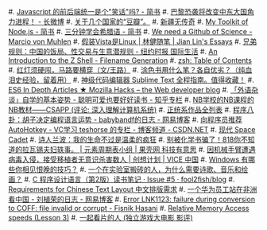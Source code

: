 #. [Javascript 的前后端统一是个"笑话"吗? - 简书](http://www.jianshu.com/p/5f6637bf15fd)
#. [巴黎恐袭将改变中东大国角力进程！ - 长微博](http://weibo.com/p/1001603909477744170185)
#. [关于几个国家的“豆瓣”。](http://www.douban.com/note/347306233/)
#. [新疆无传奇](http://www.douban.com/note/368694439/?start=0&post=ok#last)
#. [My Toolkit of Node.js - 简书](http://www.jianshu.com/p/f8d7150259a1)
#. [三分钟学会希腊语 - 简书](http://www.jianshu.com/p/c9a88c6c3d88)
#. [We need a Github of Science - Marcio von Muhlen](http://marciovm.com/i-want-a-github-of-science/)
#. [假装Vista是Linux | 林健随笔 | Jian Lin's Essays](http://blog.linjian.org/tech/windows/shell/windows-vista-like-linux)
#. [兄弟规则：中国的饭局、性交易与生意潜规则 - 纽约时报 国际生活](http://cn.nytstyle.com/culture/20150708/tc08brocode/)
#. [An Introduction to the Z Shell - Filename Generation](http://zsh.sourceforge.net/Intro/intro_2.html)
#. [zsh: Table of Contents](http://zsh.sourceforge.net/Doc/Release/zsh_toc.html)
#. [红灯须硬闯，马路要横穿（文/王路）](http://www.douban.com/note/311121522/)
#. [涂色书用什么笔？各自优劣？（纯血泪史经验，留着用）](http://www.douban.com/group/topic/75685946/)
#. [神级代码编辑器 Sublime Text 全程指南。值得收藏！](http://mp.weixin.qq.com/s?__biz=MjM5OTM0MzIwMQ==&mid=208901553&idx=1&sn=2502e5ddc31b6e5a3f9f163d17bbf932&scene=21#wechat_redirect)
#. [ES6 In Depth Articles ★ Mozilla Hacks – the Web developer blog](https://hacks.mozilla.org/category/es6-in-depth/)
#. [「外语杂谈」自学的基本姿势 - 聪明可爱也要好好读书 - 知乎专栏](http://zhuanlan.zhihu.com/phantasmagoria/20097238)
#. [NB学校的NB课程的NB教材——CSAPP (评论: 深入理解计算机系统)](http://book.douban.com/review/3150951/)
#. [正统系作品全列表](http://site.douban.com/139572/widget/notes/6481081/note/195176796/)
#. [程序八卦：胡子决定编程语言运势 - babybandf的日志 - 网易博客](http://babybandf.blog.163.com/blog/static/619935320105181402989/)
#. [向程序员推荐AutoHotkey - VC学习 teshorse 的专栏 - 博客频道 - CSDN.NET](http://blog.csdn.net/teshorse/article/details/5753938)
#. [现代 Space Cadet](http://ranmocy.info/translation/a-modern-space-cadet/)
#. [诗人兰波：我的生命不过是温柔的疯狂](http://www.hq.xinhuanet.com/fukan/2013-06/07/c_116076094.htm)
#. [别被化学书骗了！818你不知道的拉瓦锡夫妇轶事。 | 元素周期表小组 | 果壳网 科技有意思](http://www.guokr.com/post/703666/)
#. [因机械手臂遭遇病毒入侵，接受移植者无意识杀害数人 | 创想计划 | VICE 中国](http://www.vice.cn/read/mechanical-drummer-killed-people-unconsciously-in-this-animation-of-Free-Lab)
#. [Windows 有哪些你相见恨晚的技巧？](http://daily.zhihu.com/story/7269937)
#. [一个在实验室搬砖的人，为什么需要诗歌、音乐和绘画？](https://mp.weixin.qq.com/s?__biz=MzA5NDkzNjIwMg==&mid=209236798&idx=1&sn=5e10b23cb8a47582a060551172c49ff8&scene=1&srcid=1014YrslP45HA8uKKNQVsyQO&key=b410d3164f5f798e33899e8c20c42897037ac9c1bf371b8c63c1d32fe9ecc1634ed4926ea037629e2f6d31bcf693ad2e&ascene=0&uin=MTY5NTc1MDc2MA%3D%3D&devicetype=iMac+MacBookPro11%2C2+OSX+OSX+10.9.5+build(13F34)&version=11020201&pass_ticket=7AZ3QRKqxryyhZq160wu9Pq1xWVrikIj1eaiNzse5Rfjojm%2FD7hSGFjkUCVO2KH1)
#. [C 程序设计语言（第2版）读书笔记 · Issue #5 · fool2fish/blog](https://github.com/fool2fish/blog/issues/5)
#. [Requirements for Chinese Text Layout 中文排版需求](http://www.w3.org/TR/2015/WD-clreq-20150723/)
#. [一个华为员工站在非洲看中国 - 刘植荣的日志 - 网易博客](http://liuzhirong.blog.163.com/blog/static/20038005520151010102041267/?touping)
#. [Error LNK1123: failure during conversion to COFF: file invalid or corrupt - Fisnik Hasani](http://fisnikhasani.com/error-lnk1123-failure-during-conversion-to-coff-file-invalid-or-corrupt/)
#. [Relative Memory Access speeds (Lesson 3)](http://www.overbyte.com.au/misc/Lesson3/CacheFun.html)
#. [一起看片的人 (独立游戏大电影 影评)](http://movie.douban.com/review/5468266/)